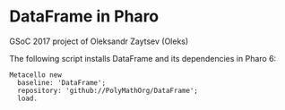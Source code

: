 # DataFrame in Pharo
GSoC 2017 project of Oleksandr Zaytsev (Oleks)

The following script installs DataFrame and its dependencies in Pharo 6:
```smalltalk
Metacello new
  baseline: 'DataFrame';
  repository: 'github://PolyMathOrg/DataFrame';
  load.
```
